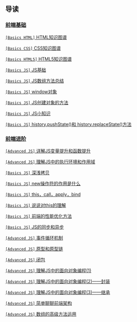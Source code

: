 ## 导读
### [前端基础](/FrontEnd/Basic/)
[`[Basics HTML]` HTML知识图谱](FrontEnd/Basic/html.md)

[`[Basics CSS]` CSS知识图谱](FrontEnd/Basic/css.md)

[`[Basics HTML5]` HTML5知识图谱](FrontEnd/Basic/html5.md)

[`[Basics JS]` JS基础](FrontEnd/Basic/js.md)

[`[Basics JS]` JS数组方法总结](FrontEnd/Basic/arrr.md)

[`[Basics JS]` window对象](FrontEnd/Basic/windows.md)

[`[Basics JS]` JS创建对象的方法](FrontEnd/Basic/createObject.md)

[`[Basics JS]` JS小知识](FrontEnd/Basic/knowtips.md)

[`[Basics JS]` history.pushState()和 history.replaceState()方法](FrontEnd/Basic/pushState.md)

### [前端进阶](/FrontEnd/Advanced/)

[`[Advanced JS]` 详解JS变量提升和函数提升](FrontEnd/Advanced/varib.md)

[`[Advanced JS]` 理解JS中的执行环境和作用域](FrontEnd/Advanced/actionScope.md)

[`[Basics JS]` 深浅拷贝](FrontEnd/Basic/copy.md)

[`[Basics JS]` new操作符的作用是什么](FrontEnd/Advanced/new.md)

[`[Basics JS]` this，call，apply，bind](FrontEnd/Advanced/thiscall.md)

[`[Basics JS]` 说说对this的理解](FrontEnd/Advanced/this.md)

[`[Basics JS]` 前端的性能优化方法](FrontEnd/Advanced/optimize.md)

[`[Basics JS]` JS的同步和异步](FrontEnd/Advanced/collection.md)

[`[Advanced JS]` 事件循环机制](FrontEnd/Advanced/closure.md)

[`[Advanced JS]` 原型和原型链](FrontEnd/Advanced/prototype.md)

[`[Advanced JS]` 闭包](FrontEnd/Advanced/bibao.md)

[`[Advanced JS]` 理解JS中的面向对象编程(1)](FrontEnd/Advanced/objfront.md)

[`[Advanced JS]` 理解JS中的面向对象编程(2)——封装](FrontEnd/Advanced/objfront.md)

[`[Advanced JS]` 理解JS中的面向对象编程(3)——继承](FrontEnd/Advanced/objfront.md)

[`[Advanced JS]` 简单聊聊前端架构](FrontEnd/Advanced/jiagou.md)

[`[Advanced JS]` 数组的高级方法运用](FrontEnd/Advanced/arrgao.md)
